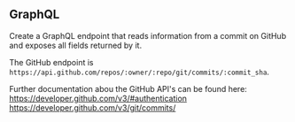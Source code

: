 ## GraphQL

Create a GraphQL endpoint that reads information from a commit on GitHub and exposes all fields returned by it.

The GitHub endpoint is `https://api.github.com/repos/:owner/:repo/git/commits/:commit_sha`.

Further documentation abou the GitHub API's can be found here:  
https://developer.github.com/v3/#authentication  
https://developer.github.com/v3/git/commits/  
